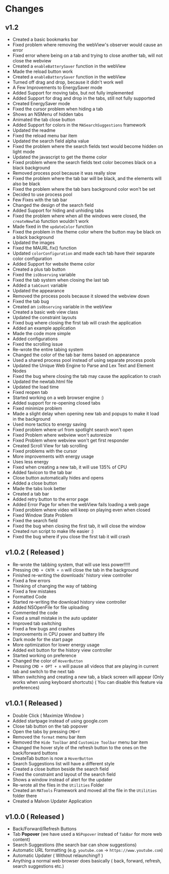 #  Changes

## v1.2
- Created a basic bookmarks bar
- Fixed problem where removing the webView's observer would cause an error
- Fixed error where being on a tab and trying to close another tab, will not close the webview
- Created a `enableBatterySaver` function in the webView
- Made the reload button work
- Created a `enableBatterySaver` function in the webView
- Turned off drag and drop, because it didn't work well
- A Few Improvements to EnergySaver mode
- Added Support for moving tabs, but not fully implemented
- Added Support for drag and drop in the tabs, still not fully supported
- Created EnergySaver mode
- Fixed the cursor problem when hiding a tab
- Shows an NSMenu of hidden tabs
- Animated the tab close button
- Added Support for colors in the `MASearchSuggestions` framework
- Updated the readme
- Fixed the reload menu bar item
- Updated the search field alpha value
- Fixed the problem where the search fields text would become hidden on light mode
- Updated the javascript to get the theme color
- Fixed problem where the search fields text color becomes black on a black background
- Removed process pool because it was really slow
- Fixed the problem where the tab bar will be black, and the elements will also be black
- Fixed the problem where the tab bars background color won't be set
- Decided to use process pool
- Few Fixes with the tab bar
- Changed the design of the search field
- Added Support for hiding and unhiding tabs
- Fixed the problem where when all the windows were closed, the `createNewTab` function wouldn't work
- Made fixed in the `updateColor` function
- Fixed the problem in the theme color where the button may be black on a black background
- Updated the images
- Fixed the MAURL.fix() function
- Updated `colorConfiguration` and made each tab have their separate color configuration
- Added Support for website theme color
- Created a plus tab button
- Fixed the `isObserving` variable
- Fixed the tab system when closing the last tab
- Added a `tabCount` variable
- Updated the appearance
- Removed the process pools because it slowed the webview down
- Fixed the tab bug
- Created an `isObserving` variable in the webView
- Created a basic web view class
- Updated the constraint layouts
- Fixed bug where closing the first tab will crash the application
- Added an example application
- Made the code more simple
- Added configurations
- Fixed the scrolling issue
- Re-wrote the entire tabing system
- Changed the color of the tab bar items based on appearance
- Used a shared process pool instead of using separate process pools
- Updated the Unique Web Engine to Parse and Lex Text and Element Nodes
- Fixed the bug where closing the tab may cause the application to crash
- Updated the newtab.html file
- Updated the load time
- Fixed reopen tab
- Started working on a web browser engine :)
- Added support for re-opening closed tabs
- Fixed minimize problem
- Made a slight delay when opening new tab and popups to make it load in the background
- Used more tactics to energy saving
- Fixed problem where url from spotlight search won't open 
- Fixed Problem where webview won't autoresize
- Fixed Problem where webview won't get first responder
- Created Scroll View for tab scrolling
- Fixed problems with the cursor
- More improvements with energy usage
- Uses less energy
- Fixed when creating a new tab, it will use 135% of CPU
- Added favicon to the tab bar
- Close button automatically hides and opens
- Added a close button
- Made the tabs look better
- Created a tab bar
- Added retry button to the error page
- Added Error Page for when the webView fails loading a web page
- Fixed problem where video will keep on playing even when closed
- Fixed Window State Problem
- Fixed the search field
- Fixed the bug when closing the first tab, it will close the window
- Created run script to make life easier :)
- Fixed the bug where if you close the first tab it will crash

## v1.0.2 ( **Released** )
- Re-wrote the tabbing system, that will use less power!!!!!
- Pressing `CMD + CNTR + n` will close the tab in the background
- Finished re-writing the downloads' history view controller
- Fixed a few errors
- Thinking of changing the way of tabbing
- Fixed a few mistakes
- Formatted Code
- Started re-writing the download history view controller
- Added NSOpenFile for file uploading
- Commented the code
- Fixed a small mistake in the auto updater
- Improved tab switching
- Fixed a few bugs and crashes
- Improvements in CPU power and battery life
- Dark mode for the start page
- More optimization for lower energy usage
- Added exit button for the history view controller
- Started working on preference
- Changed the color of `HoverButton`
- Pressing `CMD + OPT + n` will pause all videos that are playing in current tab and switch to the next tab
- When switching and creating a new tab, a black screen will appear (Only works when using keyboard shortcuts) ( You can disable this feature via preferences)

## v1.0.1 ( **Released** )
- Double Click ( Maximize Window )
- Added startpage instead of using google.com
- Close tab button on the tab popover
- Open the tabs by pressing `CMD+Y`
- Removed the `format` menu bar item
- Removed the `Hide Toolbar` and `Customize Toolbar` menu bar item
- Changed the hover style of the refresh button to the ones on the back/forward buttons
- CreateTab button is now a `HoverButton`
- Search Suggestions list will have a different style
- Created a close button beside the search field
- Fixed the constraint and layout of the search field
- Shows a window instead of alert for the updater
- Re-wrote all the files in the `Utilities` Folder
- Created an `MATools` Framework and moved all the file in the `Utilities` folder there
- Created a Malvon Updater Application


## v1.0.0 ( **Released** )
- Back/Forward/Refresh Buttons
- Tab **Popover** (we have used a `NSPopover` instead of `TabBar` for more web content)
- Search Suggestions (the search bar can show suggestions)
- Automatic URL formatting (e.g. `youtube.com` -> `https://www.youtube.com`)
- Automatic Updater ( Without relaunching!! )
- Anything a normal web browser does basically ( back, forward, refresh, search suggestions etc.)

